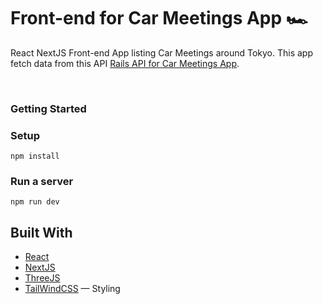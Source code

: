 # Front-end for Car Meetings App 🏎️

React NextJS Front-end App listing Car Meetings around Tokyo.
This app fetch data from this API [Rails API for Car Meetings App](https://github.com/Jasufr/carmeets-api).

<br>

### Getting Started
### Setup
```
npm install
```

### Run a server
```
npm run dev
```
## Built With
- [React]()
- [NextJS]()
- [ThreeJS]()
- [TailWindCSS](https://tailwindcss.com/) — Styling
